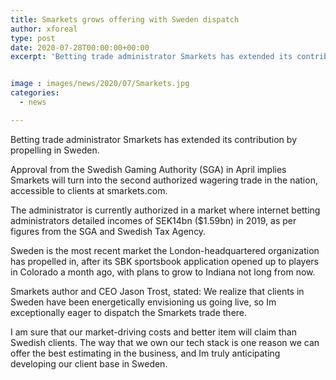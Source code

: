 ```yaml
---
title: Smarkets grows offering with Sweden dispatch
author: xforeal 
type: post
date: 2020-07-28T00:00:00+00:00
excerpt: 'Betting trade administrator Smarkets has extended its contribution by propelling in Sweden '


image : images/news/2020/07/Smarkets.jpg
categories:
  - news

---
```

Betting trade administrator Smarkets has extended its contribution by propelling in Sweden. 

Approval from the Swedish Gaming Authority (SGA) in April implies Smarkets will turn into the second authorized wagering trade in the nation, accessible to clients at smarkets.com. 

The administrator is currently authorized in a market where internet betting administrators detailed incomes of SEK14bn ($1.59bn) in 2019, as per figures from the SGA and Swedish Tax Agency. 

Sweden is the most recent market the London-headquartered organization has propelled in, after its SBK sportsbook application opened up to players in Colorado a month ago, with plans to grow to Indiana not long from now. 

Smarkets author and CEO Jason Trost, stated: We realize that clients in Sweden have been energetically envisioning us going live, so Im exceptionally eager to dispatch the Smarkets trade there. 

I am sure that our market-driving costs and better item will claim than Swedish clients. The way that we own our tech stack is one reason we can offer the best estimating in the business, and Im truly anticipating developing our client base in Sweden.